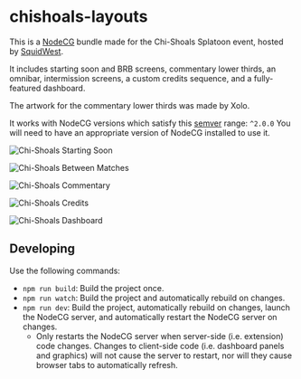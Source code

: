 # chishoals-layouts

This is a [NodeCG](http://github.com/nodecg/nodecg) bundle made for the Chi-Shoals Splatoon event, hosted by [SquidWest](https://twitter.com/SquidWest).

It includes starting soon and BRB screens, commentary lower thirds, an omnibar, intermission screens, a custom credits sequence, and a fully-featured dashboard.

The artwork for the commentary lower thirds was made by Xolo.

It works with NodeCG versions which satisfy this [semver](https://docs.npmjs.com/getting-started/semantic-versioning) range: `^2.0.0`
You will need to have an appropriate version of NodeCG installed to use it.

![Chi-Shoals Starting Soon](https://github.com/user-attachments/assets/84249ee2-6379-46c8-a509-5d23530b83f1)

![Chi-Shoals Between Matches](https://github.com/user-attachments/assets/4dd5331b-469f-410d-b9d8-1d579f6bcf14)

![Chi-Shoals Commentary](https://github.com/user-attachments/assets/3982ed79-d7cb-4048-977b-1c8e88958903)

![Chi-Shoals Credits](https://github.com/user-attachments/assets/ddc6a4bd-6bc7-492d-914d-e48eb03af2c7)

![Chi-Shoals Dashboard](https://github.com/user-attachments/assets/d78caec7-28de-47c4-91e2-a01b39dbd020)

## Developing

Use the following commands:

-   `npm run build`: Build the project once.
-   `npm run watch`: Build the project and automatically rebuild on changes.
-   `npm run dev`: Build the project, automatically rebuild on changes, launch the NodeCG server, and automatically restart the NodeCG server on changes.
    -   Only restarts the NodeCG server when server-side (i.e. extension) code changes. Changes to client-side code (i.e. dashboard panels and graphics) will not cause the server to restart, nor will they cause browser tabs to automatically refresh.


